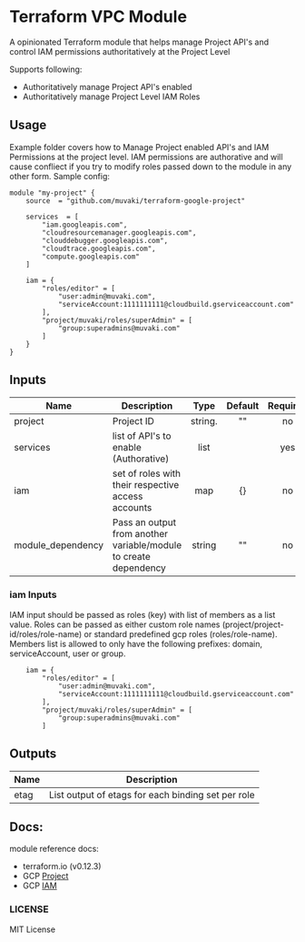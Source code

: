 # Terraform VPC Module
A opinionated Terraform module that helps manage Project API's and control IAM permissions authoritatively at the Project Level


Supports following:
- Authoritatively manage Project API's enabled 
- Authoritatively manage Project Level IAM Roles

## Usage
Example folder covers how to Manage Project enabled API's and IAM Permissions at the project level. IAM permissions are authorative and will cause confliect if you try to modify roles passed down to the module in any other form. Sample config:

```hcl
module "my-project" {
    source  = "github.com/muvaki/terraform-google-project"

    services  = [
        "iam.googleapis.com",
        "cloudresourcemanager.googleapis.com",
        "clouddebugger.googleapis.com",
        "cloudtrace.googleapis.com",
        "compute.googleapis.com"
    ]

    iam = {
        "roles/editor" = [
            "user:admin@muvaki.com",
            "serviceAccount:1111111111@cloudbuild.gserviceaccount.com"
        ],
        "project/muvaki/roles/superAdmin" = [
            "group:superadmins@muvaki.com"
        ]
    }
}
```

## Inputs

| Name | Description | Type | Default | Required |
|------|-------------|:----:|:-----:|:-----:|
| project | Project ID  | string. | "" | no |
| services | list of API's to enable (Authorative) | list | | yes |
| iam |  set of roles with their respective access accounts | map | {} | no |
| module_dependency | Pass an output from another variable/module to create dependency | string | "" | no |

### iam Inputs

IAM input should be passed as roles (key) with list of members as a list value. Roles can be passed as either custom role names (project/project-id/roles/role-name) or standard predefined gcp roles (roles/role-name). Members list is allowed to only have the following prefixes: domain, serviceAccount, user or group.

```hcl
    iam = {
        "roles/editor" = [
            "user:admin@muvaki.com",
            "serviceAccount:1111111111@cloudbuild.gserviceaccount.com"
        ],
        "project/muvaki/roles/superAdmin" = [
            "group:superadmins@muvaki.com"
        ]
```

## Outputs

| Name | Description | 
|------|-------------|
| etag | List output of etags for each binding set per role |

## Docs:

module reference docs: 
- terraform.io (v0.12.3)
- GCP [Project](https://cloud.google.com/resource-manager/docs/creating-managing-projects)
- GCP [IAM](https://cloud.google.com/iam/)

### LICENSE

MIT License